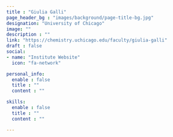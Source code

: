 ```yaml
---
title : "Giulia Galli"
page_header_bg : "images/background/page-title-bg.jpg"
designation: "University of Chicago"
image: ""
description : ""
link: "https://chemistry.uchicago.edu/faculty/giulia-galli"
draft : false
social:
- name: "Institute Website"
  icon: "fa-network"

personal_info:
  enable : false
  title : ""
  content : ""

skills:
  enable : false
  title : ""
  content : ""

---
```

